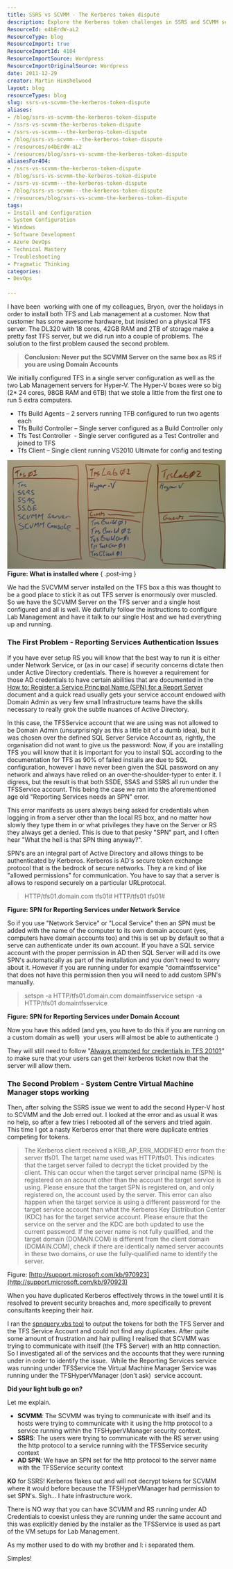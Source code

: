 ```yaml
---
title: SSRS vs SCVMM - The Kerberos token dispute
description: Explore the Kerberos token challenges in SSRS and SCVMM setups. Learn key solutions to enhance your TFS and Lab Management configurations effectively.
ResourceId: o4bErdW-aL2
ResourceType: blog
ResourceImport: true
ResourceImportId: 4104
ResourceImportSource: Wordpress
ResourceImportOriginalSource: Wordpress
date: 2011-12-29
creator: Martin Hinshelwood
layout: blog
resourceTypes: blog
slug: ssrs-vs-scvmm-the-kerberos-token-dispute
aliases:
- /blog/ssrs-vs-scvmm-the-kerberos-token-dispute
- /ssrs-vs-scvmm-the-kerberos-token-dispute
- /ssrs-vs-scvmm---the-kerberos-token-dispute
- /blog/ssrs-vs-scvmm---the-kerberos-token-dispute
- /resources/o4bErdW-aL2
- /resources/blog/ssrs-vs-scvmm-the-kerberos-token-dispute
aliasesFor404:
- /ssrs-vs-scvmm-the-kerberos-token-dispute
- /blog/ssrs-vs-scvmm-the-kerberos-token-dispute
- /ssrs-vs-scvmm---the-kerberos-token-dispute
- /blog/ssrs-vs-scvmm---the-kerberos-token-dispute
- /resources/blog/ssrs-vs-scvmm-the-kerberos-token-dispute
tags:
- Install and Configuration
- System Configuration
- Windows
- Software Development
- Azure DevOps
- Technical Mastery
- Troubleshooting
- Pragmatic Thinking
categories:
- DevOps

---
```

I have been  working with one of my colleagues, Bryon, over the holidays in order to install both TFS and Lab management at a customer. Now that customer has some awesome hardware, but insisted on a physical TFS server. The DL320 with 18 cores, 42GB RAM and 2TB of storage make a pretty fast TFS server, but we did run into a couple of problems. The solution to the first problem caused the second problem.

> **Conclusion: Never put the SCVMM Server on the same box as RS if you are using Domain Accounts**

We initially configured TFS in a single server configuration as well as the two Lab Management servers for Hyper-V. The Hyper-V boxes were so big (2\* 24 cores, 98GB RAM and 6TB) that we stole a little from the first one to run 5 extra computers.

- Tfs Build Agents – 2 servers running TFB configured to run two agents each
- Tfs Build Controller – Single server configured as a Build Controller only
- Tfs Test Controller  - Single server configured as a Test Controller and joined to TFS
- Tfs Client – Single client running VS2010 Ultimate for config and testing

[![image](images/image_thumb-1-1.png "image")](http://blog.hinshelwood.com/files/2011/12/image.png) **Figure: What is installed where**
{ .post-img }

We had the SVCVMM server installed on the TFS box a this was thought to be a good place to stick it as out TFS server is enormously over muscled. So we have the SCVMM Server on the TFS server and a single host configured and all is well. We dutifully follow the instructions to configure Lab Management and have it talk to our single Host and we had everything up and running.

### The First Problem - Reporting Services Authentication Issues

If you have ever setup RS you will know that the best way to run it is either under Network Service, or (as in our case) if security concerns dictate then under Active Directory credentials. There is however a requirement for those AD credentials to have certain abilities that are documented in the [How to: Register a Service Principal Name (SPN) for a Report Server](http://msdn.microsoft.com/en-us/library/cc281382.aspx) document and a quick read usually gets your service account endowed with Domain Admin as very few small Infrastructure teams have the skills necessary to really grok the subtle nuances of Active Directory.

In this case, the TFSService account that we are using was not allowed to be Domain Admin (unsurprisingly as this a little bit of a dumb idea), but it was chosen over the defined SQL Server Service Account as, rightly, the organisation did not want to give us the password: Now, if you are installing TFS you will know that it is important for you to install SQL according to the documentation for TFS as 90% of failed installs are due to SQL configuration, however I have never been given the SQL password on any network and always have relied on an over-the-shoulder-typer to enter it. I digress, but the result is that both SSDE, SSAS and SSRS all run under the TFSService account. This being the case we ran into the aforementioned age old "Reporting Services needs an SPN" error.

This error manifests as users always being asked for credentials when logging in from a server other than the local RS box, and no matter how slowly they type them in or what privileges they have on the Server or RS they always get a denied. This is due to that pesky "SPN" part, and I often hear "What the hell is that SPN thing anyway?".

SPN's are an integral part of Active Directory and allows things to be authenticated by Kerberos. Kerberos is AD's secure token exchange protocol that is the bedrock of secure networks. They a re kind of like "allowed permissions" for communication. You have to say that a server is allows to respond securely on a particular URLprotocal.

> HTTP/tfs01.domain.com tfs01# HTTP/tfs01 tfs01#

**Figure: SPN for Reporting Services under Network Service**

So if you use "Network Service" or "Local Service" then an SPN must be added with the name of the computer to its own domain account (yes, computers have domain accounts too) and this is set up by default so that a serve can authenticate under its own account. If you have a SQL service account with the proper permission in AD then SQL Server will add its owe SPN's automatically as part of the installation and you don't need to worry about it. However if you are running under for example "domaintfsservice" that does not have this permission then you will need to add custom SPN's manually.

> setspn -a HTTP/tfs01.domain.com domaintfsservice setspn -a HTTP/tfs01 domaintfsservice

**Figure: SPN for Reporting Services under Domain Account**

Now you have this added (and yes, you have to do this if you are running on a custom domain as well)  your users will almost be able to authenticate :)

They will still need to follow "[Always prompted for credentials in TFS 2010?](http://blog.hinshelwood.com/always-prompted-for-credentials-in-tfs-2010/)" to make sure that your users can get their kerberos ticket now that the server will allow them.

### The Second Problem - System Centre Virtual Machine Manager stops working

Then, after solving the SSRS issue we went to add the second Hyper-V host to SCVMM and the Job erred out. I looked at the error and as usual it was no help, so after a few tries I rebooted all of the servers and tried again. This time I got a nasty Kerberos error that there were duplicate entries competing for tokens.

> The Kerberos client received a KRB_AP_ERR_MODIFIED error from the server tfs01. The target name used was HTTP/tfs01. This indicates that the target server failed to decrypt the ticket provided by the client. This can occur when the target server principal name (SPN) is registered on an account other than the account the target service is using. Please ensure that the target SPN is registered on, and only registered on, the account used by the server. This error can also happen when the target service is using a different password for the target service account than what the Kerberos Key Distribution Center (KDC) has for the target service account. Please ensure that the service on the server and the KDC are both updated to use the current password. If the server name is not fully qualified, and the target domain (DOMAIN.COM) is different from the client domain (DOMAIN.COM), check if there are identically named server accounts in these two domains, or use the fully-qualified name to identify the server.

Figure: [http://support.microsoft.com/kb/970923](http://support.microsoft.com/kb/970923)

When you have duplicated Kerberos effectively throws in the towel until it is resolved to prevent security breaches and, more specifically to prevent consultants keeping their hair.

I ran the [spnquery.vbs tool](http://technet.microsoft.com/en-us/library/ee176972.aspx) to output the tokens for both the TFS Server and the TFS Service Account and could not find any duplicates. After quite some amount of frustration and hair pulling I realised that SCVMM was trying to communicate with itself (the TFS Server) with an http connection. So I investigated all of the services and the accounts that they were running under in order to identify the issue.  While the Reporting Services service was running under TFSService the Virtual Machine Manager Service was running under the TFSHyperVManager (don't ask)  service account.

**Did your light bulb go on?**

Let me explain.

- **SCVMM**: The SCVMM was trying to communicate with itself and its hosts were trying to communicate with it using the http protocol to a service running within the TFSHyperVManager security context.
- **SSRS**: The users were trying to communicate with the RS server using the http protocol to a service running with the TFSService security context
- **AD SPN**: We have an SPN set for the http protocol to the server name with the TFSService security context

**KO** for SSRS! Kerberos flakes out and will not decrypt tokens for SCVMM where it would before because the TFSHyperVManager had permission to set SPN's. Sigh... I hate infrastructure work.

There is NO way that you can have SCVMM and RS running under AD Credentials to coexist unless they are running under the same account and this was explicitly denied by the installer as the TFSService is used as part of the VM setups for Lab Management.

As my mother used to do with my brother and I: i separated them.

Simples!
